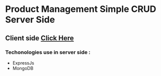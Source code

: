 # Product Management Simple CRUD Server Side

## Client side [Click Here](https://github.com/asaduzzaman599/simple-crud-client-side) 

### Techonologies use in server side :
- ExpressJs
- MongoDB
